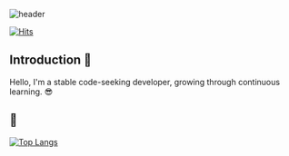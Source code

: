 ![header](https://capsule-render.vercel.app/api?type=slice&color=auto&height=200&section=header&text=Hello&desc=I'm%20InPyo&fontSize=60&rotate=14&fontAlignY=25&fontAlign=75&descAlignY=43&descAlign=80&&animation=twinkling)

[![Hits](https://hits.seeyoufarm.com/api/count/incr/badge.svg?url=https%3A%2F%2Fgithub.com%2Fingpyo&count_bg=%2379C83D&title_bg=%23555555&icon=&icon_color=%23E7E7E7&title=%EB%B0%A9%EB%AC%B8%EC%9E%90+%EC%88%98&edge_flat=false)](https://hits.seeyoufarm.com)

## Introduction :raised_hands:
Hello, I'm a stable code-seeking developer, growing through continuous learning. 😎

 ## :muscle: 
[![Top Langs](https://github-readme-stats.vercel.app/api/top-langs/?username=yukudaa)](https://github.com/anuraghazra/github-readme-stats)
